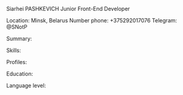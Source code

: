 Siarhei PASHKEVICH
Junior Front-End Developer

Location: Minsk, Belarus
Number phone: +375292017076
Telegram: @SNotP

Summary:

Skills:

Profiles:

Education:

Language level:

